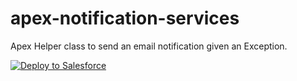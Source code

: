 # apex-notification-services
Apex Helper class to send an email notification given an Exception. 

<a href="https://githubsfdeploy.herokuapp.com?owner=aldoforce&repo=apex-notification-services">
  <img alt="Deploy to Salesforce"
       src="https://raw.githubusercontent.com/afawcett/githubsfdeploy/master/src/main/webapp/resources/img/deploy.png">
</a>
